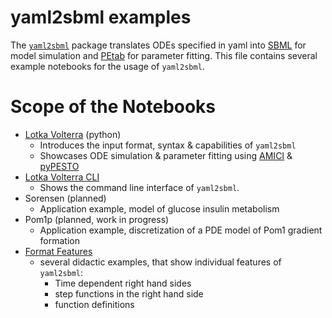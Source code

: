 # yaml2sbml examples

The [`yaml2sbml`](https://github.com/yaml2sbml-dev/yaml2sbml) package translates ODEs specified in yaml into [SBML](http://sbml.org/) for model simulation and [PEtab](https://github.com/PEtab-dev/PEtab) for parameter fitting. This file contains several example notebooks for the usage of `yaml2sbml`.

# Scope of the Notebooks

* [Lotka Volterra](./Lotka_Volterra_python/Lotka_Volterra.ipynb) (python)
  * Introduces the input format, syntax & capabilities of `yaml2sbml`
  * Showcases ODE simulation & parameter fitting using [AMICI](https://github.com/AMICI-dev/AMICI) & [pyPESTO](https://github.com/ICB-DCM/pyPESTO)
* [Lotka Volterra CLI](./Lotka_Volterra_CLI/Lotka_Volterra_CLI.ipynb)
  * Shows the command line interface of `yaml2sbml`.
* Sorensen (planned)
  * Application example, model of glucose insulin metabolism 
* Pom1p (planned, work in progress)
  * Application example, discretization of a PDE model of Pom1 gradient formation
* [Format Features](./Format_Features/Format_Features.ipynb)
  * several didactic examples, that show individual features of `yaml2sbml`:
    * Time dependent right hand sides
    * step functions in the right hand side
    * function definitions

